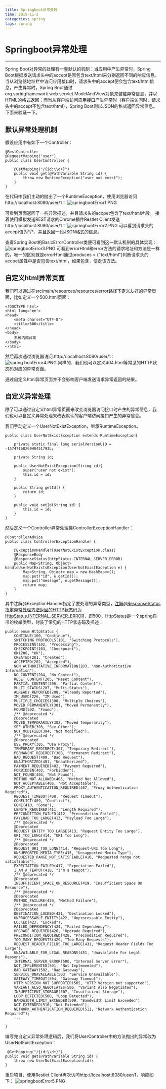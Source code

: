 ```yaml
---
title: Springboot异常处理
time: 2019-11-2
categories: spring
tags: spring
---
```


# Springboot异常处理
---
Spring Boot对异常的处理有一套默认的机制：当应用中产生异常时，Spring Boot根据发送请求头中的accept是否包含text/html来分别返回不同的响应信息。当从浏览器地址栏中访问应用接口时，请求头中的accept便会包含text/html信息，产生异常时，Spring Boot通过org.springframework.web.servlet.ModelAndView对象来装载异常信息，并以HTML的格式返回；而当从客户端访问应用接口产生异常时（客户端访问时，请求头中的accept不包含text/html），Spring Boot则以JSON的格式返回异常信息。下面来验证一下。

## 默认异常处理机制
假设应用中有如下一个Controller：
```
@RestController
@RequestMapping("user")
public class UserController {

    @GetMapping("/{id:\\d+}")
    public void get(@PathVariable String id) {
        throw new RuntimeException("user not exist");
    }
}
```
在代码中我们主动的抛出了一个RuntimeException，使用浏览器访问http://localhost:8080/user/1：
![springbootError1.PNG](https://i.loli.net/2019/11/02/udscfAS2bY7oBJq.png)

可看到页面返回了一些异常描述，并且请求头的accpet包含了text/html片段。
接着使用模拟发送REST请求的Chrome插件Restlet Client发送http://localhost:8080/user/1：
![springbootError2.PNG](https://i.loli.net/2019/11/02/yh6AuolHnT94Xs5.png)
可以看到请求头的accept值为*/*，并且返回一段JSON格式的信息。

查看Spring Boot的BasicErrorController类便可看到这一默认机制的具体实现：
![springbootError3.PNG](https://i.loli.net/2019/11/02/3T2iFt5Aaful9yx.png)
可看到errorHtml和error方法的请求地址和方法是一样的，唯一的区别就是errorHtml通过produces = {"text/html"}判断请求头的accpet属性中是否包含text/html，如果包含，便走该方法。

## 自定义html异常页面
我们可以通过在src/main/resources/resources/error路径下定义友好的异常页面，比如定义一个500.html页面：
```
<!DOCTYPE html>
<html lang="en">
<head>
    <meta charset="UTF-8">
    <title>500</title>
</head>
<body>
    系统内部异常
</body>
</html>
```

然后再次通过浏览器访问:http://localhost:8080/user/1：
![spring bootError4.PNG](https://i.loli.net/2019/11/02/iN3V6zaBPJSyebq.png)
同样的，我们也可以定义404.html等常见的HTTP状态码对应的异常页面。

通过自定义html异常页面并不会影响客户端发送请求异常返回的结果。

## 自定义异常处理
除了可以通过自定义html异常页面来改变浏览器访问接口时产生的异常信息，我们也可以自定义异常处理来改表默认的客户端访问接口产生的异常信息。

我们手动定义一个UserNotExistException，继承RuntimeException。
```
public class UserNotExistException extends RuntimeException{

    private static final long serialVersionUID = -1574716826948451793L;

    private String id;

    public UserNotExistException(String id){
        super("user not exist");
        this.id = id;
    }

    public String getId() {
        return id;
    }

    public void setId(String id) {
        this.id = id;
    }
}
```

然后定义一个Controller异常处理类ControllerExceptionHandler：
```
@ControllerAdvice
public class ControllerExceptionHandler {

    @ExceptionHandler(UserNotExistException.class)
    @ResponseBody
    @ResponseStatus(HttpStatus.INTERNAL_SERVER_ERROR)
    public Map<String, Object> handleUserNotExistsException(UserNotExistException e) {
        Map<String, Object> map = new HashMap<>();
        map.put("id", e.getId());
        map.put("message", e.getMessage());
        return map;
    }
}
```
其中注解@ExceptionHandler指定了要处理的异常类型，注解@ResponseStatus指定异常处理方法返回的HTTP状态码为HttpStatus.INTERNAL_SERVER_ERROR，即500。HttpStatus是一个spring自带的枚举类型，封装了常见的HTTP状态码及描述：
```
public enum HttpStatus {
    CONTINUE(100, "Continue"),
    SWITCHING_PROTOCOLS(101, "Switching Protocols"),
    PROCESSING(102, "Processing"),
    CHECKPOINT(103, "Checkpoint"),
    OK(200, "OK"),
    CREATED(201, "Created"),
    ACCEPTED(202, "Accepted"),
    NON_AUTHORITATIVE_INFORMATION(203, "Non-Authoritative Information"),
    NO_CONTENT(204, "No Content"),
    RESET_CONTENT(205, "Reset Content"),
    PARTIAL_CONTENT(206, "Partial Content"),
    MULTI_STATUS(207, "Multi-Status"),
    ALREADY_REPORTED(208, "Already Reported"),
    IM_USED(226, "IM Used"),
    MULTIPLE_CHOICES(300, "Multiple Choices"),
    MOVED_PERMANENTLY(301, "Moved Permanently"),
    FOUND(302, "Found"),
    /** @deprecated */
    @Deprecated
    MOVED_TEMPORARILY(302, "Moved Temporarily"),
    SEE_OTHER(303, "See Other"),
    NOT_MODIFIED(304, "Not Modified"),
    /** @deprecated */
    @Deprecated
    USE_PROXY(305, "Use Proxy"),
    TEMPORARY_REDIRECT(307, "Temporary Redirect"),
    PERMANENT_REDIRECT(308, "Permanent Redirect"),
    BAD_REQUEST(400, "Bad Request"),
    UNAUTHORIZED(401, "Unauthorized"),
    PAYMENT_REQUIRED(402, "Payment Required"),
    FORBIDDEN(403, "Forbidden"),
    NOT_FOUND(404, "Not Found"),
    METHOD_NOT_ALLOWED(405, "Method Not Allowed"),
    NOT_ACCEPTABLE(406, "Not Acceptable"),
    PROXY_AUTHENTICATION_REQUIRED(407, "Proxy Authentication Required"),
    REQUEST_TIMEOUT(408, "Request Timeout"),
    CONFLICT(409, "Conflict"),
    GONE(410, "Gone"),
    LENGTH_REQUIRED(411, "Length Required"),
    PRECONDITION_FAILED(412, "Precondition Failed"),
    PAYLOAD_TOO_LARGE(413, "Payload Too Large"),
    /** @deprecated */
    @Deprecated
    REQUEST_ENTITY_TOO_LARGE(413, "Request Entity Too Large"),
    URI_TOO_LONG(414, "URI Too Long"),
    /** @deprecated */
    @Deprecated
    REQUEST_URI_TOO_LONG(414, "Request-URI Too Long"),
    UNSUPPORTED_MEDIA_TYPE(415, "Unsupported Media Type"),
    REQUESTED_RANGE_NOT_SATISFIABLE(416, "Requested range not satisfiable"),
    EXPECTATION_FAILED(417, "Expectation Failed"),
    I_AM_A_TEAPOT(418, "I'm a teapot"),
    /** @deprecated */
    @Deprecated
    INSUFFICIENT_SPACE_ON_RESOURCE(419, "Insufficient Space On Resource"),
    /** @deprecated */
    @Deprecated
    METHOD_FAILURE(420, "Method Failure"),
    /** @deprecated */
    @Deprecated
    DESTINATION_LOCKED(421, "Destination Locked"),
    UNPROCESSABLE_ENTITY(422, "Unprocessable Entity"),
    LOCKED(423, "Locked"),
    FAILED_DEPENDENCY(424, "Failed Dependency"),
    UPGRADE_REQUIRED(426, "Upgrade Required"),
    PRECONDITION_REQUIRED(428, "Precondition Required"),
    TOO_MANY_REQUESTS(429, "Too Many Requests"),
    REQUEST_HEADER_FIELDS_TOO_LARGE(431, "Request Header Fields Too Large"),
    UNAVAILABLE_FOR_LEGAL_REASONS(451, "Unavailable For Legal Reasons"),
    INTERNAL_SERVER_ERROR(500, "Internal Server Error"),
    NOT_IMPLEMENTED(501, "Not Implemented"),
    BAD_GATEWAY(502, "Bad Gateway"),
    SERVICE_UNAVAILABLE(503, "Service Unavailable"),
    GATEWAY_TIMEOUT(504, "Gateway Timeout"),
    HTTP_VERSION_NOT_SUPPORTED(505, "HTTP Version not supported"),
    VARIANT_ALSO_NEGOTIATES(506, "Variant Also Negotiates"),
    INSUFFICIENT_STORAGE(507, "Insufficient Storage"),
    LOOP_DETECTED(508, "Loop Detected"),
    BANDWIDTH_LIMIT_EXCEEDED(509, "Bandwidth Limit Exceeded"),
    NOT_EXTENDED(510, "Not Extended"),
    NETWORK_AUTHENTICATION_REQUIRED(511, "Network Authentication Required");
    ...

}
```

编写完自定义异常处理逻辑后，我们将UserController中的方法抛出的异常改为UserNotExistException：
```
 @GetMapping("/{id:\\d+}")
public void get(@PathVariable String id) {
    throw new UserNotExistException(id);
}
```

重启项目，使用Restlet Client再次访问http://localhost:8080/user/1，响应如下：
![springbootError5.PNG](https://i.loli.net/2019/11/02/uDaL6OnkE5wmeZF.png)
